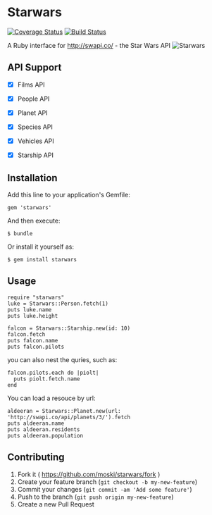 # Starwars

[![Coverage Status](https://coveralls.io/repos/moski/starwars/badge.png?branch=master)](https://coveralls.io/r/moski/starwars?branch=master)
[![Build Status](https://travis-ci.org/moski/starwars.svg?branch=master)](https://travis-ci.org/moski/starwars)

A Ruby interface for http://swapi.co/ - the Star Wars API
![Starwars](https://s3.amazonaws.com/f.cl.ly/items/1r2F2K460v1R2o011n1M/star-wars-evolution-evolution-funny.jpg)

## API Support
- [x] Films API
- [x] People API
- [x] Planet API
- [x] Species API
- [x] Vehicles API
- [x] Starship API


## Installation

Add this line to your application's Gemfile:

    gem 'starwars'

And then execute:

    $ bundle

Or install it yourself as:

    $ gem install starwars

## Usage
    require "starwars"
    luke = Starwars::Person.fetch(1)
    puts luke.name
    puts luke.height

    falcon = Starwars::Starship.new(id: 10)
    falcon.fetch
    puts falcon.name
    puts falcon.pilots

  you can also nest the quries, such as:
    
    falcon.pilots.each do |piolt|
      puts piolt.fetch.name
    end

  You can load a resouce by url:

    aldeeran = Starwars::Planet.new(url: 'http://swapi.co/api/planets/3/').fetch
    puts aldeeran.name
    puts aldeeran.residents
    puts aldeeran.population

## Contributing

1. Fork it ( https://github.com/moski/starwars/fork )
2. Create your feature branch (`git checkout -b my-new-feature`)
3. Commit your changes (`git commit -am 'Add some feature'`)
4. Push to the branch (`git push origin my-new-feature`)
5. Create a new Pull Request
